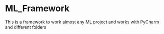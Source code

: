 # ML_Framework
 This is a framework to work almost any ML project and works with PyCharm and different folders